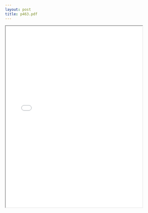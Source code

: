 ```yaml
---
layout: post
title: p463.pdf
--- 
```




<div class="pdf-container">
    <iframe src="/irs.ea/assets/pdfs/p463.pdf" height="600" width="90%" allowFullScreen="true">
    </iframe>
</div>

